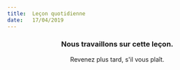 ```yaml
---
title:  Leçon quotidienne
date:   17/04/2019
---
```


### <center>Nous travaillons sur cette leçon.</center>
<center>Revenez plus tard, s'il vous plaît.</center>